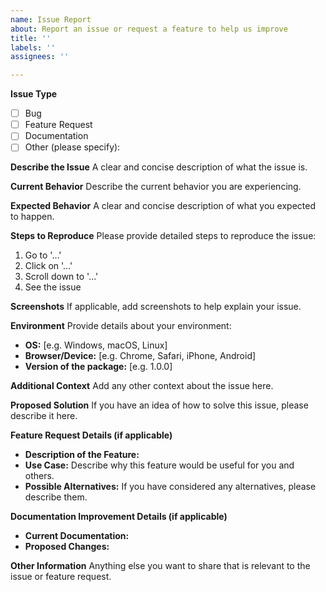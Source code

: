 ```yaml
---
name: Issue Report
about: Report an issue or request a feature to help us improve
title: ''
labels: ''
assignees: ''

---
```


**Issue Type**
- [ ] Bug
- [ ] Feature Request
- [ ] Documentation
- [ ] Other (please specify):

**Describe the Issue**
A clear and concise description of what the issue is.

**Current Behavior**
Describe the current behavior you are experiencing.

**Expected Behavior**
A clear and concise description of what you expected to happen.

**Steps to Reproduce**
Please provide detailed steps to reproduce the issue:
1. Go to '...'
2. Click on '...'
3. Scroll down to '...'
4. See the issue

**Screenshots**
If applicable, add screenshots to help explain your issue.

**Environment**
Provide details about your environment:
- **OS:** [e.g. Windows, macOS, Linux]
- **Browser/Device:** [e.g. Chrome, Safari, iPhone, Android]
- **Version of the package:** [e.g. 1.0.0]

**Additional Context**
Add any other context about the issue here.

**Proposed Solution**
If you have an idea of how to solve this issue, please describe it here.

**Feature Request Details (if applicable)**
- **Description of the Feature:**
- **Use Case:** Describe why this feature would be useful for you and others.
- **Possible Alternatives:** If you have considered any alternatives, please describe them.

**Documentation Improvement Details (if applicable)**
- **Current Documentation:**
- **Proposed Changes:**

**Other Information**
Anything else you want to share that is relevant to the issue or feature request.